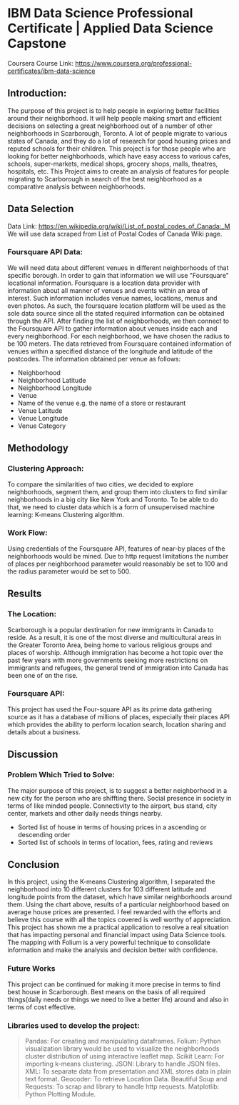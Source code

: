 # IBM Data Science Professional Certificate | Applied Data Science Capstone
Coursera Course Link: https://www.coursera.org/professional-certificates/ibm-data-science 

## Introduction:
The purpose of this project is to help people in exploring better facilities around their neighborhood. It will help people making smart and efficient decisions on selecting a great neighborhood out of a number of other neighborhoods in Scarborough, Toronto.
A lot of people migrate to various states of Canada, and they do a lot of research for good housing prices and reputed schools for their children. This project is for those people who are looking for better neighborhoods, which have easy access to various cafes, schools, super-markets, medical shops, grocery shops, malls, theatres, hospitals, etc.
This Project aims to create an analysis of features for people migrating to Scarborough in search of the best neighborhood as a comparative analysis between neighborhoods.

## Data Selection
Data Link: https://en.wikipedia.org/wiki/List_of_postal_codes_of_Canada:_M
We will use data scraped from List of Postal Codes of Canada Wiki page.
### Foursquare API Data:
We will need data about different venues in different neighborhoods of that specific borough. In order to gain that information we will use "Foursquare" locational information. Foursquare is a location data provider with information about all manner of venues and events within an area of interest. Such information includes venue names, locations, menus and even photos. As such, the foursquare location platform will be used as the sole data source since all the stated required information can be obtained through the API.
After finding the list of neighborhoods, we then connect to the Foursquare API to gather information about venues inside each and every neighborhood. For each neighborhood, we have chosen the radius to be 100 meters.
The data retrieved from Foursquare contained information of venues within a specified distance of the longitude and latitude of the postcodes. The information obtained per venue as follows:
*  Neighborhood
*  Neighborhood Latitude
*  Neighborhood Longitude
*  Venue
*  Name of the venue e.g. the name of a store or restaurant
*  Venue Latitude
*  Venue Longitude
*  Venue Category

## Methodology
### Clustering Approach:
To compare the similarities of two cities, we decided to explore neighborhoods, segment them, and group them into clusters to find similar neighborhoods in a big city like New York and Toronto. To be able to do that, we need to cluster data which is a form of unsupervised machine learning: K-means Clustering algorithm.
### Work Flow:
Using credentials of the Foursquare API, features of near-by places of the neighborhoods would be mined. Due to http request limitations the number of places per neighborhood parameter would reasonably be set to 100 and the radius parameter would be set to 500.

## Results
### The Location:
Scarborough is a popular destination for new immigrants in Canada to reside. As a result, it is one of the most diverse and multicultural areas in the Greater Toronto Area, being home to various religious groups and places of worship. Although immigration has become a hot topic over the past few years with more governments seeking more restrictions on immigrants and refugees, the general trend of immigration into Canada has been one of on the rise.
### Foursquare API:
This project has used the Four-square API as its prime data gathering source as it has a database of millions of places, especially their places API which provides the ability to perform location search, location sharing and details about a business.

## Discussion
### Problem Which Tried to Solve:
The major purpose of this project, is to suggest a better neighborhood in a new city for the person who are shiffting there. Social presence in society in terms of like minded people. Connectivity to the airport, bus stand, city center, markets and other daily needs things nearby.
* Sorted list of house in terms of housing prices in a ascending or descending order
* Sorted list of schools in terms of location, fees, rating and reviews
## Conclusion
In this project, using the K-means Clustering algorithm, I separated the neighborhood into 10 different clusters for 103 different latitude and longitude points from the dataset, which have similar neighborhoods around them. Using the chart above, results of a particular neighborhood based on average house prices are presented.
I feel rewarded with the efforts and believe this course with all the topics covered is well worthy of appreciation. This project has shown me a practical application to resolve a real situation that has impacting personal and financial impact using Data Science tools. The mapping with Folium is a very powerful technique to consolidate information and make the analysis and decision better with confidence.
### Future Works
This project can be continued for making it more precise in terms to find best house in Scarborough. Best means on the basis of all required things(daily needs or things we need to live a better life) around and also in terms of cost effective.
### Libraries used to develop the project:

> Pandas: For creating and manipulating dataframes.
> Folium: Python visualization library would be used to visualize the neighborhoods cluster distribution of using interactive leaflet map.
> Scikit Learn: For importing k-means clustering.
> JSON: Library to handle JSON files.
> XML: To separate data from presentation and XML stores data in plain text format.
> Geocoder: To retrieve Location Data.
> Beautiful Soup and Requests: To scrap and library to handle http requests.
> Matplotlib: Python Plotting Module.